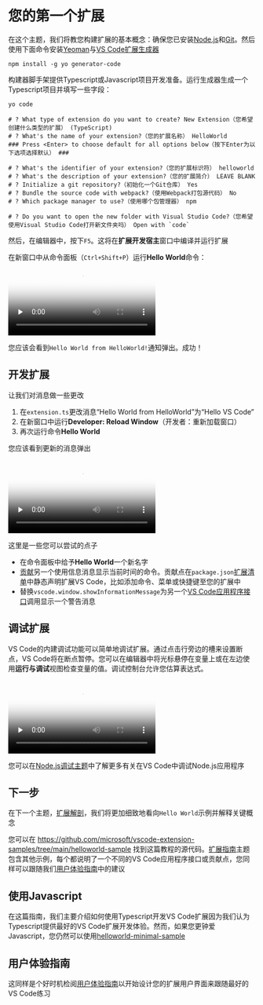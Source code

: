 # 您的第一个扩展
在这个主题，我们将教您构建扩展的基本概念：确保您已安装[Node.js](https://nodejs.org/)和[Git](https://git-scm.com/)。然后使用下面命令安装[Yeoman](https://yeoman.io/)与[VS Code扩展生成器](https://www.npmjs.com/package/generator-code)
```batch
npm install -g yo generator-code
```
构建器脚手架提供Typescript或Javascript项目开发准备。运行生成器生成一个Typescript项目并填写一些字段：
```shell
yo code

# ? What type of extension do you want to create? New Extension（您希望创建什么类型的扩展） (TypeScript)
# ? What's the name of your extension?（您的扩展名称） HelloWorld
### Press <Enter> to choose default for all options below（按下Enter为以下选项选择默认） ###

# ? What's the identifier of your extension?（您的扩展标识符） helloworld
# ? What's the description of your extension?（您的扩展简介） LEAVE BLANK
# ? Initialize a git repository?（初始化一个Git仓库） Yes
# ? Bundle the source code with webpack?（使用Webpack打包源代码） No
# ? Which package manager to use?（使用哪个包管理器） npm

# ? Do you want to open the new folder with Visual Studio Code?（您希望使用Visual Studio Code打开新文件夹吗） Open with `code`

```
然后，在编辑器中，按下`F5`。这将在**扩展开发宿主**窗口中编译并运行扩展

在新窗口中从命令面板（`Ctrl+Shift+P`）运行**Hello World**命令：
<video id="video" controls="" preload="none" poster="封面">
      <source src="https://code.visualstudio.com/api/get-started/your-first-extension/launch.mp4" type="video/mp4">
</video>

您应该会看到`Hello World from HelloWorld!`通知弹出。成功！
## 开发扩展
让我们对消息做一些更改

1. 在`extension.ts`更改消息“Hello World from HelloWorld”为“Hello VS Code”
2. 在新窗口中运行**Developer: Reload Window**（开发者：重新加载窗口）
3. 再次运行命令**Hello World**

您应该看到更新的消息弹出

<video id="video" controls="" preload="none" poster="封面">
      <source src="https://code.visualstudio.com/api/get-started/your-first-extension/reload.mp4" type="video/mp4">
</video>

这里是一些您可以尝试的点子
- 在命令面板中给予**Hello World**一个新名字
- [贡献](/9.%20%E6%9F%A5%E9%98%85/2.%20%E8%B4%A1%E7%8C%AE%E7%82%B9.md)另一个使用信息消息显示当前时间的命令。贡献点在`package.json`[扩展清单](/9.%20%E6%9F%A5%E9%98%85/4.%20%E6%89%A9%E5%B1%95%E6%B8%85%E5%8D%95.md)中静态声明扩展VS Code，比如添加命令、菜单或快捷键至您的扩展中
- 替换`vscode.window.showInformationMessage`为另一个[VS Code应用程序接口](/9.%20%E6%9F%A5%E9%98%85/1.%20VS%20Code%E5%BA%94%E7%94%A8%E7%A8%8B%E5%BA%8F%E6%8E%A5%E5%8F%A3.md)调用显示一个警告消息
## 调试扩展
VS Code的内建调试功能可以简单地调试扩展。通过点击行旁边的槽来设置断点，VS Code将在断点暂停。您可以在编辑器中将光标悬停在变量上或在左边使用**运行与调试**视图检查变量的值。调试控制台允许您估算表达式。

<video id="video" controls="" preload="none" poster="封面">
      <source src="https://code.visualstudio.com/api/get-started/your-first-extension/debug.mp4" type="video/mp4">
</video>

您可以在[Node.js调试主题](https://code.visualstudio.com/docs/nodejs/nodejs-debugging)中了解更多有关在VS Code中调试Node.js应用程序
## 下一步
在下一个主题，[扩展解剖](/2.%20%E5%BC%80%E5%A7%8B/2.%20%E6%8B%93%E5%B1%95%E8%A7%A3%E5%89%96.md)，我们将更加细致地看向`Hello World`示例并解释关键概念

您可以在 https://github.com/microsoft/vscode-extension-samples/tree/main/helloworld-sample 找到这篇教程的源代码。[扩展指南](/4.%20%E6%89%A9%E5%B1%95%E6%8C%87%E5%8D%97/1.%20%E6%A6%82%E8%A7%88.md)主题包含其他示例，每个都说明了一个不同的VS Code应用程序接口或贡献点，您同样可以跟随我们[用户体验指南](/5.%20%E7%94%A8%E6%88%B7%E4%BD%93%E9%AA%8C%E6%8C%87%E5%8D%97/1.%20%E6%A6%82%E8%A7%88.md)中的建议
## 使用Javascript
在这篇指南，我们主要介绍如何使用Typescript开发VS Code扩展因为我们认为Typescript提供最好的VS Code扩展开发体验。然而，如果您更钟爱Javascript，您仍然可以使用[helloworld-minimal-sample](https://github.com/microsoft/vscode-extension-samples/tree/main/helloworld-minimal-sample)
## 用户体验指南
这同样是个好时机检阅[用户体验指南](/5.%20%E7%94%A8%E6%88%B7%E4%BD%93%E9%AA%8C%E6%8C%87%E5%8D%97/1.%20%E6%A6%82%E8%A7%88.md)以开始设计您的扩展用户界面来跟随最好的VS Code练习